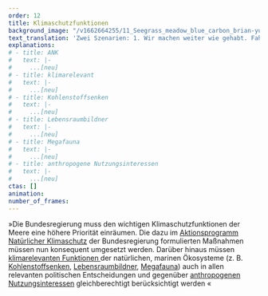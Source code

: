 ```yaml
---
order: 12
title: Klimaschutzfunktionen
background_image: "/v1662664255/11_Seegrass_meadow_blue_carbon_brian-yurasits-unsplash_ciwu2j_vokl0v.jpg#6fffd2"
text_translation: 'Zwei Szenarien: 1. Wir machen weiter wie gehabt. Fahren Thunfisch essend mit dem Kreuzfahrtschiff über die Meere. Zu unserer Rechten Ölplattformen. Zur Linken militärische Sperrgebiete. In ein paar Jahren geht uns die Luft zum Atmen aus, unser Zuhause wird überflutet und Trinkwasser wird knapp. 2. Wir sitzen Algenburger essend am Strand, vor uns das mit Seegras bewachsene Watt. Bis zum Horizont ein friedvolles Meer. '
explanations:
# - title: ANK
#   text: |-
#     ...[neu]
# - title: klimarelevant
#   text: |-
#     ...[neu]
# - title: Kohlenstoffsenken
#   text: |-
#     ...[neu]
# - title: Lebensraumbildner
#   text: |-
#     ...[neu]
# - title: Megafauna
#   text: |-
#     ...[neu]
# - title: anthropogene Nutzungsinteressen
#   text: |-
#     ...[neu]
ctas: []
animation:
number_of_frames:
---
```

»Die Bundesregierung muss den wichtigen Klimaschutzfunktionen der Meere eine höhere Priorität einräumen. Die dazu im [Aktionsprogramm Natürlicher Klimaschutz](# "ANK") der Bundesregierung formulierten Maßnahmen müssen nun konsequent umgesetzt werden. Darüber hinaus müssen [klimarelevanten Funktionen ](# "klimarelevant")der natürlichen, marinen Ökosysteme (z. B. [Kohlenstoffsenken](# "Kohlenstoffsenken"), [Lebensraumbildner](# "Lebensraumbildner"), [Megafauna](# "Megafauna")) auch in allen relevanten politischen Entscheidungen und gegenüber [anthropogenen Nutzungsinteressen](# "anthropogene Nutzungsinteressen") gleichberechtigt berücksichtigt werden «